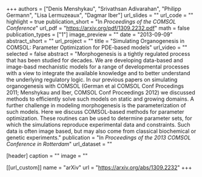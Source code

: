 +++
authors = ["Denis Menshykau", "Srivathsan Adivarahan", "Philipp Germann", "Lisa Lermuzeaux", "Dagmar Iber"]
url_slides = ""
url_code = ""
highlight = true
publication_short = "In *Proceedings of the COMSOL Conference*"
url_pdf = "https://arxiv.org/pdf/1309.2232.pdf"
math = false
publication_types = ["1"]
image_preview = ""
date = "2013-09-09"
abstract_short = ""
url_project = ""
title = "Simulating Organogenesis in COMSOL: Parameter Optimization for PDE-based models"
url_video = ""
selected = false
abstract = "Morphogenesis is a tightly regulated process that has been studied for decades. We are developing data-based and image-basd mechanistic models for a range of developmental processes with a view to integrate the available knowledge and to better understand the underlying regulatory logic. In our previous papers on simulating organogenesis with COMSOL (German et al COMSOL Conf Procedings 2011; Menshykau and Iber, COMSOL Conf Proceedings 2012) we discussed methods to efficiently solve such models on static and growing domains. A further challenge in modeling morphogenesis is the parameterization of such models. Here we discuss COMSOL-based methods for parameter optimization. These routines can be used to determine parameter sets, for which the simulations reproduce experimental data and constraints. Such data is often image based, but may also come from classical biochemical or genetic experiments."
publication = "In *Proceedings of the 2013 COMSOL Conference in Rotterdam*"
url_dataset = ""

[header]
  caption = ""
  image = ""

[[url_custom]]
  name = "arXiv"
  url = "https://arxiv.org/abs/1309.2232"
+++
